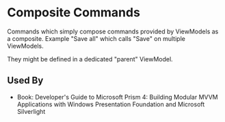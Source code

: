 # Composite Commands

Commands which simply compose commands provided by ViewModels as a composite.
Example "Save all" which calls "Save" on multiple ViewModels.

They might be defined in a dedicated "parent" ViewModel.

## Used By
* Book: Developer's Guide to Microsoft Prism 4: Building Modular MVVM Applications with Windows Presentation Foundation and Microsoft Silverlight

